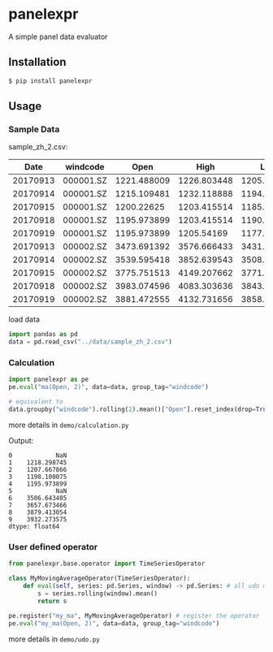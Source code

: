 # panelexpr
A simple panel data evaluator
## Installation

```bash
$ pip install panelexpr
```


## Usage
### Sample Data

sample_zh_2.csv:

| Date     | windcode  | Open        | High        | Low         | Close       | Volume    |
|  ----     | ----  | ----       | ----      | ----         | ----     | ----    |
| 20170913 | 000001.SZ | 1221.488009 | 1226.803448 | 1205.54169  | 1215.109481 | 668237.42 | 
| 20170914 | 000001.SZ | 1215.109481 | 1232.118888 | 1194.910811 | 1203.415514 | 883087.77 |
| 20170915 | 000001.SZ | 1200.22625  | 1203.415514 | 1185.34302  | 1200.22625  | 646094.81 |
| 20170918 | 000001.SZ | 1195.973899 | 1203.415514 | 1190.658459 | 1195.973899 | 607612.96 |
| 20170919 | 000001.SZ | 1195.973899 | 1205.54169  | 1177.901404 | 1183.216844 | 764212.62 |
| 20170913 | 000002.SZ | 3473.691392 | 3576.666433 | 3431.128374 | 3536.849417 | 467463.77 |
| 20170914 | 000002.SZ | 3539.595418 | 3852.639543 | 3508.016405 | 3783.989516 | 1150696.14|
| 20170915 | 000002.SZ | 3775.751513 | 4149.207662 | 3771.632511 | 4022.891612 | 1550495.61|
| 20170918 | 000002.SZ | 3983.074596 | 4083.303636 | 3843.028539 | 3849.893542 | 1063043.07|
| 20170919 | 000002.SZ | 3881.472555 | 4132.731656 | 3858.131546 | 3950.122582 | 1196308.5 |
load data
```python
import pandas as pd
data = pd.read_csv("../data/sample_zh_2.csv")
```

### Calculation

```python
import panelexpr as pe
pe.eval("ma(Open, 2)", data=data, group_tag="windcode")
```
```python
# equivalent to
data.groupby("windcode").rolling(2).mean()["Open"].reset_index(drop=True).rename()
```
more details in `demo/calculation.py`

Output:
```
0            NaN
1    1218.298745
2    1207.667866
3    1198.100075
4    1195.973899
5            NaN
6    3506.643405
7    3657.673466
8    3879.413054
9    3932.273575
dtype: float64
```
### User defined operator
```python
from panelexpr.base.operator import TimeSeriesOperator

class MyMovingAverageOperator(TimeSeriesOperator):
    def eval(self, series: pd.Series, window) -> pd.Series: # all udo must implement this method
        s = series.rolling(window).mean()
        return s
        
pe.register("my_ma", MyMovingAverageOperator) # register the operator
pe.eval("my_ma(Open, 2)", data=data, group_tag="windcode")
```

more details in `demo/udo.py`

